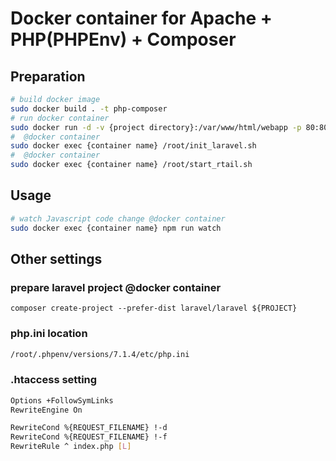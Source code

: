 # Docker container for Apache + PHP(PHPEnv) + Composer

## Preparation
```bash
# build docker image
sudo docker build . -t php-composer
# run docker container
sudo docker run -d -v {project directory}:/var/www/html/webapp -p 80:80 -p 9001:9000 -p 8888:8888 --name {container name} php-composer  tail -f /dev/null
#  @docker container
sudo docker exec {container name} /root/init_laravel.sh
#  @docker container
sudo docker exec {container name} /root/start_rtail.sh
```

## Usage
```bash
# watch Javascript code change @docker container
sudo docker exec {container name} npm run watch
```

## Other settings
### prepare laravel project @docker container
```
composer create-project --prefer-dist laravel/laravel ${PROJECT}
```

### php.ini location
```bash
/root/.phpenv/versions/7.1.4/etc/php.ini
```

### .htaccess setting
```bash
Options +FollowSymLinks
RewriteEngine On

RewriteCond %{REQUEST_FILENAME} !-d
RewriteCond %{REQUEST_FILENAME} !-f
RewriteRule ^ index.php [L]
```
